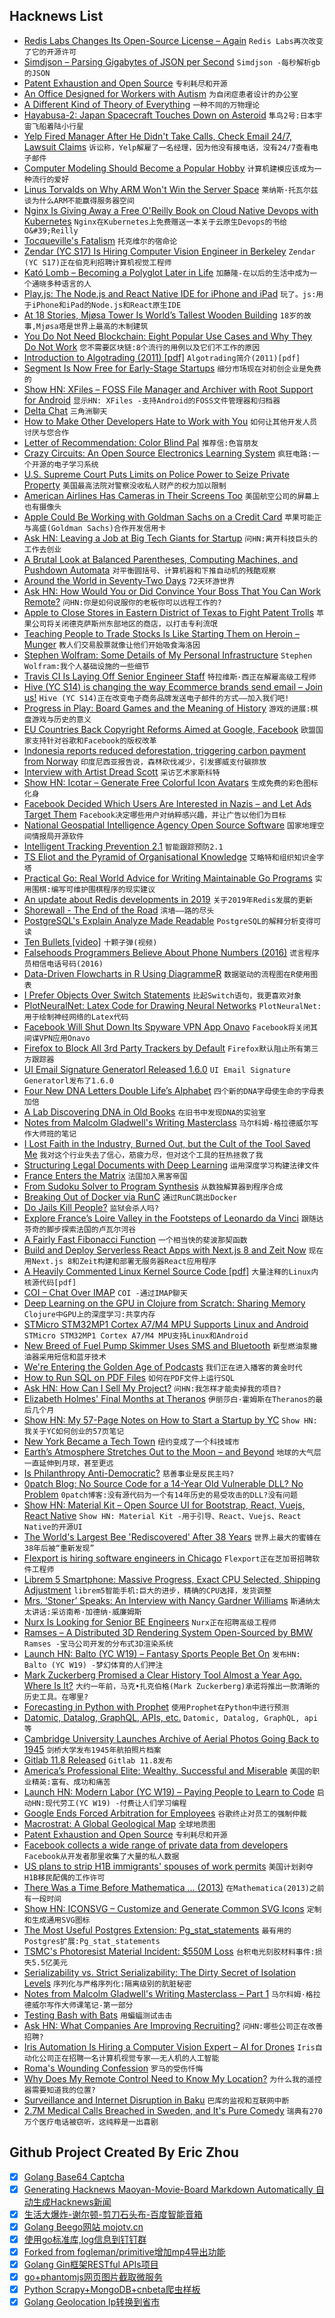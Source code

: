 ## Hacknews List


- [Redis Labs Changes Its Open-Source License – Again](https://techcrunch.com/2019/02/21/redis-labs-changes-its-open-source-license-again/)  `Redis Labs再次改变了它的开源许可`
- [Simdjson – Parsing Gigabytes of JSON per Second](https://github.com/lemire/simdjson)  `Simdjson -每秒解析gb的JSON`
- [Patent Exhaustion and Open Source](https://lwn.net/SubscriberLink/780078/ce7871081c7e3e8c/)  `专利耗尽和开源`
- [An Office Designed for Workers with Autism](https://www.nytimes.com/interactive/2019/02/21/magazine/autism-office-design.html)  `为自闭症患者设计的办公室`
- [A Different Kind of Theory of Everything](https://www.newyorker.com/science/elements/a-different-kind-of-theory-of-everything)  `一种不同的万物理论`
- [Hayabusa-2: Japan Spacecraft Touches Down on Asteroid](https://www.bbc.co.uk/news/science-environment-47293317)  `隼鸟2号:日本宇宙飞船着陆小行星`
- [Yelp Fired Manager After He Didn&#39;t Take Calls, Check Email 24/7, Lawsuit Claims](https://www.mercurynews.com/2019/02/20/yelp-fired-manager-after-he-didnt-take-calls-check-email-24-7-365-lawsuit-claims/)  `诉讼称，Yelp解雇了一名经理，因为他没有接电话，没有24/7查看电子邮件`
- [Computer Modeling Should Become a Popular Hobby](http://www.qrg.northwestern.edu/papers/files/simhobby-local.htm)  `计算机建模应该成为一种流行的爱好`
- [Linus Torvalds on Why ARM Won&#39;t Win the Server Space](https://www.realworldtech.com/forum/?threadid=183440&amp;curpostid=183486)  `莱纳斯·托瓦尔兹谈为什么ARM不能赢得服务器空间`
- [Nginx Is Giving Away a Free O&#39;Reilly Book on Cloud Native Devops with Kubernetes](https://www.nginx.com/resources/library/cloud-native-devops-with-kubernetes/)  `Nginx在Kubernetes上免费赠送一本关于云原生Devops的书给O&#39;Reilly`
- [Tocqueville&#39;s Fatalism](http://bostonreview.net/politics-philosophy-religion/david-runciman-fatalism-freedom-and-fight-americas-future)  `托克维尔的宿命论`
- [Zendar (YC S17) Is Hiring Computer Vision Engineer in Berkeley](http://www.zendar.io/software-engineer-perception.html)  `Zendar (YC S17)正在伯克利招聘计算机视觉工程师`
- [Kató Lomb – Becoming a Polyglot Later in Life](https://en.wikipedia.org/wiki/Kató_Lomb)  `加藤隆-在以后的生活中成为一个通晓多种语言的人`
- [Play.js: The Node.js and React Native IDE for iPhone and iPad](https://playdotjs.com/)  `玩了。js:用于iPhone和iPad的Node.js和React原生IDE`
- [At 18 Stories, Mjøsa Tower Is World’s Tallest Wooden Building](http://news.cision.com/metsa-wood/r/metsa-wood--at-18-storeys--mjosa-tower-in-brumunddal-to-take-title-of-world-s-tallest-wooden-buildin,c2325089)  `18岁的故事,Mjøsa塔是世界上最高的木制建筑`
- [You Do Not Need Blockchain: Eight Popular Use Cases and Why They Do Not Work](https://blog.smartdec.net/you-do-not-need-blockchain-eight-popular-use-cases-and-why-they-do-not-work-f2ecc6cc2129)  `您不需要区块链:8个流行的用例以及它们不工作的原因`
- [Introduction to Algotrading (2011) [pdf]](http://isomorphisms.sdf.org/maxdama.pdf)  `Algotrading简介(2011)[pdf]`
- [Segment Is Now Free for Early-Stage Startups](https://segment.com/startups/)  `细分市场现在对初创企业是免费的`
- [Show HN: XFiles – FOSS File Manager and Archiver with Root Support for Android](https://github.com/pgp/XFiles)  `显示HN: XFiles -支持Android的FOSS文件管理器和归档器`
- [Delta Chat](https://delta.chat/)  `三角洲聊天`
- [How to Make Other Developers Hate to Work with You](https://anaxi.com/blog/2019/02/20/how-to-make-other-developers-hate-to-work-with-you/)  `如何让其他开发人员讨厌与您合作`
- [Letter of Recommendation: Color Blind Pal](https://www.nytimes.com/2019/02/05/magazine/letter-of-recommendation-color-blind-pal.html)  `推荐信:色盲朋友`
- [Crazy Circuits: An Open Source Electronics Learning System](https://www.instructables.com/id/Crazy-Circuits-an-Open-Source-Electronics-Learning/)  `疯狂电路:一个开源的电子学习系统`
- [U.S. Supreme Court Puts Limits on Police Power to Seize Private Property](https://www.nytimes.com/2019/02/20/us/politics/civil-asset-forfeiture-supreme-court.html)  `美国最高法院对警察没收私人财产的权力加以限制`
- [American Airlines Has Cameras in Their Screens Too](https://www.buzzfeednews.com/article/nicolenguyen/american-airlines-planes-entertainment-system-cameras)  `美国航空公司的屏幕上也有摄像头`
- [Apple Could Be Working with Goldman Sachs on a Credit Card](https://techcrunch.com/2019/02/21/apple-could-be-working-with-goldman-sachs-on-a-credit-card/)  `苹果可能正与高盛(Goldman Sachs)合作开发信用卡`
- [Ask HN: Leaving a Job at Big Tech Giants for Startup](item?id=19216477)  `问HN:离开科技巨头的工作去创业`
- [A Brutal Look at Balanced Parentheses, Computing Machines, and Pushdown Automata](http://raganwald.com/2019/02/14/i-love-programming-and-programmers.html)  `对平衡圆括号、计算机器和下推自动机的残酷观察`
- [Around the World in Seventy-Two Days](https://en.wikipedia.org/wiki/Around_the_World_in_Seventy-Two_Days)  `72天环游世界`
- [Ask HN: How Would You or Did Convince Your Boss That You Can Work Remote?](item?id=19224830)  `问HN:你是如何说服你的老板你可以远程工作的?`
- [Apple to Close Stores in Eastern District of Texas to Fight Patent Trolls](https://www.macrumors.com/2019/02/22/apple-closing-stores-in-eastern-district-texas/)  `苹果公司将关闭德克萨斯州东部地区的商店，以打击专利流氓`
- [Teaching People to Trade Stocks Is Like Starting Them on Heroin – Munger](https://www.evidenceinvestor.com/teaching-people-to-trade-stocks-is-like-starting-them-on-heroin-munger/)  `教人们交易股票就像让他们开始吸食海洛因`
- [Stephen Wolfram: Some Details of My Personal Infrastructure](https://blog.stephenwolfram.com/2019/02/seeking-the-productive-life-some-details-of-my-personal-infrastructure/)  `Stephen Wolfram:我个人基础设施的一些细节`
- [Travis CI Is Laying Off Senior Engineer Staff](https://twitter.com/alicegoldfuss/status/1098604563664420865)  `特拉维斯·西正在解雇高级工程师`
- [Hive (YC S14) is changing the way Ecommerce brands send email – Join us!](https://www.hive.co/l/feb-21-jobs-hn)  `Hive (YC S14)正在改变电子商务品牌发送电子邮件的方式——加入我们吧!`
- [Progress in Play: Board Games and the Meaning of History](https://publicdomainreview.org/2019/02/20/progress-in-play-board-games-and-the-meaning-of-history)  `游戏的进展:棋盘游戏与历史的意义`
- [EU Countries Back Copyright Reforms Aimed at Google, Facebook](https://www.reuters.com/article/us-eu-copyright/eu-countries-back-copyright-reforms-aimed-at-google-facebook-idUSKCN1Q91WO)  `欧盟国家支持针对谷歌和Facebook的版权改革`
- [Indonesia reports reduced deforestation, triggering carbon payment from Norway](https://www.norway.no/en/indonesia/norway-indonesia/news-events/news2/indonesia-reports-reduced-deforestation-triggering-first-carbon-payment-from-norway/)  `印度尼西亚报告说，森林砍伐减少，引发挪威支付碳排放`
- [Interview with Artist Dread Scott](http://www.themassinglab.com/interview-with-artist-dread-scott-on-his-upcoming-slave-rebellion-reenactment)  `采访艺术家斯科特`
- [Show HN: Icotar – Generate Free Colorful Icon Avatars](https://icotar.com)  `生成免费的彩色图标化身`
- [Facebook Decided Which Users Are Interested in Nazis – and Let Ads Target Them](https://www.latimes.com/business/technology/la-fi-tn-facebook-nazi-metal-ads-20190221-story.html)  `Facebook决定哪些用户对纳粹感兴趣，并让广告以他们为目标`
- [National Geospatial Intelligence Agency Open Source Software](https://github.com/ngageoint)  `国家地理空间情报局开源软件`
- [Intelligent Tracking Prevention 2.1](https://webkit.org/blog/8613/intelligent-tracking-prevention-2-1/)  `智能跟踪预防2.1`
- [TS Eliot and the Pyramid of Organisational Knowledge](https://thehypertextual.com/2012/12/10/ts-eliot-and-the-pyramid-of-knowledge-in-organisations/)  `艾略特和组织知识金字塔`
- [Practical Go: Real World Advice for Writing Maintainable Go Programs](https://dave.cheney.net/practical-go/presentations/qcon-china.html)  `实用围棋:编写可维护围棋程序的现实建议`
- [An update about Redis developments in 2019](http://antirez.com/news/126)  `关于2019年Redis发展的更新`
- [Shorewall - The End of the Road](https://sourceforge.net/p/shorewall/mailman/message/36589783/)  `滨墙——路的尽头`
- [PostgreSQL&#39;s Explain Analyze Made Readable](http://explain.depesz.com)  `PostgreSQL的解释分析变得可读`
- [Ten Bullets [video]](https://www.youtube.com/watch?v=49p1JVLHUos&amp;t=68s)  `十颗子弹(视频)`
- [Falsehoods Programmers Believe About Phone Numbers (2016)](https://github.com/googlei18n/libphonenumber/blob/master/FALSEHOODS.md)  `谎言程序员相信电话号码(2016)`
- [Data-Driven Flowcharts in R Using DiagrammeR](https://mikeyharper.uk/flowcharts-in-r-using-diagrammer/)  `数据驱动的流程图在R使用图表`
- [I Prefer Objects Over Switch Statements](https://enmascript.com/articles/2018/10/22/why-I-prefer-objects-over-switch-statements)  `比起Switch语句，我更喜欢对象`
- [PlotNeuralNet: Latex Code for Drawing Neural Networks](https://github.com/HarisIqbal88/PlotNeuralNet)  `PlotNeuralNet:用于绘制神经网络的Latex代码`
- [Facebook Will Shut Down Its Spyware VPN App Onavo](https://techcrunch.com/2019/02/21/facebook-removes-onavo/)  `Facebook将关闭其间谍VPN应用Onavo`
- [Firefox to Block All 3rd Party Trackers by Default](https://twitter.com/jensimmons/status/1098335173089873920)  `Firefox默认阻止所有第三方跟踪器`
- [UI Email Signature Generatorl Released 1.6.0](https://github.com/antonreshetov/mysigmail)  `UI Email Signature Generatorl发布了1.6.0`
- [Four New DNA Letters Double Life’s Alphabet](https://www.nature.com/articles/d41586-019-00650-8)  `四个新的DNA字母使生命的字母表加倍`
- [A Lab Discovering DNA in Old Books](https://www.theatlantic.com/science/archive/2019/02/dna-books-artifacts/582814/)  `在旧书中发现DNA的实验室`
- [Notes from Malcolm Gladwell&#39;s Writing Masterclass](https://taimur.me/posts/notes-from-malcolm-gladwell-s-writing-masterclass-part-1)  `马尔科姆·格拉德威尔写作大师班的笔记`
- [I Lost Faith in the Industry, Burned Out, but the Cult of the Tool Saved Me](https://habr.com/en/post/440914/)  `我对这个行业失去了信心，筋疲力尽，但对这个工具的狂热拯救了我`
- [Structuring Legal Documents with Deep Learning](https://blog.doctrine.fr/structuring-legal-documents-with-deep-learning/)  `运用深度学习构建法律文件`
- [France Enters the Matrix](https://lwn.net/Articles/779331/)  `法国加入黑客帝国`
- [From Sudoku Solver to Program Synthesis](https://synthetic-minds.com/try)  `从数独解算器到程序合成`
- [Breaking Out of Docker via RunC](https://www.twistlock.com/labs-blog/breaking-docker-via-runc-explaining-cve-2019-5736/)  `通过RunC跳出Docker`
- [Do Jails Kill People?](https://www.newyorker.com/books/under-review/do-jails-kill-people)  `监狱会杀人吗?`
- [Explore France’s Loire Valley in the Footsteps of Leonardo da Vinci](https://www.smithsonianmag.com/travel/explore-frances-loire-valley-in-footsteps-of-leonardo-da-vinci-180971039/)  `跟随达芬奇的脚步探索法国的卢瓦尔河谷`
- [A Fairly Fast Fibonacci Function](http://www.oranlooney.com/post/fibonacci/)  `一个相当快的斐波那契函数`
- [Build and Deploy Serverless React Apps with Next.js 8 and Zeit Now](https://blog.hasura.io/build-and-deploy-serverless-apps-with-nextjs-8-zeit-now/)  `现在用Next.js 8和Zeit构建和部署无服务器React应用程序`
- [A Heavily Commented Linux Kernel Source Code [pdf]](http://www.oldlinux.org/download/ECLK-5.0-WithCover.pdf)  `大量注释的Linux内核源代码[pdf]`
- [COI – Chat Over IMAP](https://www.coi-dev.org/)  `COI -通过IMAP聊天`
- [Deep Learning on the GPU in Clojure from Scratch: Sharing Memory](https://dragan.rocks/articles/19/Deep-Learning-in-Clojure-From-Scratch-to-GPU-5-Sharing-Memory)  `Clojure中GPU上的深度学习:共享内存`
- [STMicro STM32MP1 Cortex A7/M4 MPU Supports Linux and Android](https://www.cnx-software.com/2019/02/21/stmicro-stm32mp1-cortex-a7-m4-mpu/)  `STMicro STM32MP1 Cortex A7/M4 MPU支持Linux和Android`
- [New Breed of Fuel Pump Skimmer Uses SMS and Bluetooth](https://krebsonsecurity.com/2019/02/new-breed-of-fuel-pump-skimmer-uses-sms-and-bluetooth/)  `新型燃油泵撇油器采用短信和蓝牙技术`
- [We&#39;re Entering the Golden Age of Podcasts](https://chartable.com/blog/golden-age-of-podcasts)  `我们正在进入播客的黄金时代`
- [How to Run SQL on PDF Files](https://rockset.com/blog/how-to-run-sql-on-pdf-files/)  `如何在PDF文件上运行SQL`
- [Ask HN: How Can I Sell My Project?](item?id=19224866)  `问HN:我怎样才能卖掉我的项目?`
- [Elizabeth Holmes&#39; Final Months at Theranos](https://www.vanityfair.com/news/2019/02/inside-elizabeth-holmess-final-months-at-theranos)  `伊丽莎白·霍姆斯在Theranos的最后几个月`
- [Show HN: My 57-Page Notes on How to Start a Startup by YC](https://docs.google.com/document/d/1wkJ6Ruh2IiR-caT-PS3n5Yt5VKcmIsVhuQwjgqK7030/edit)  `Show HN:我关于YC如何创业的57页笔记`
- [New York Became a Tech Town](https://www.nytimes.com/2019/02/22/technology/nyc-tech-startups.html)  `纽约变成了一个科技城市`
- [Earth’s Atmosphere Stretches Out to the Moon – and Beyond](http://www.esa.int/Our_Activities/Space_Science/Earth_s_atmosphere_stretches_out_to_the_Moon_and_beyond)  `地球的大气层一直延伸到月球，甚至更远`
- [Is Philanthropy Anti-Democratic?](http://bostonreview.net/philosophy-religion/rob-reich-philanthropy-anti-democratic)  `慈善事业是反民主吗?`
- [0patch Blog: No Source Code for a 14-Year Old Vulnerable DLL? No Problem](https://blog.0patch.com/2019/02/no-source-code-for-14-year-old.html)  `0patch博客:没有源代码为一个有14年历史的易受攻击的DLL?没有问题`
- [Show HN: Material Kit – Open Source UI for Bootstrap, React, Vuejs, React Native](https://github.com/creativetimofficial/material-kit)  `Show HN: Material Kit -用于引导、React、Vuejs、React Native的开源UI`
- [The World&#39;s Largest Bee &#39;Rediscovered&#39; After 38 Years](http://www.nhm.ac.uk/discover/news/2019/february/the-worlds-largest-bee-rediscovered-after-38-years.html)  `世界上最大的蜜蜂在38年后被“重新发现”`
- [Flexport is hiring software engineers in Chicago](https://www.flexport.com/careers/department/engineering)  `Flexport正在芝加哥招聘软件工程师`
- [Librem 5 Smartphone: Massive Progress, Exact CPU Selected, Shipping Adjustment](https://puri.sm/posts/massive-progress-exact-cpu-selected-minor-shipping-adjustment/)  `librem5智能手机:巨大的进步，精确的CPU选择，发货调整`
- [Mrs. ‘Stoner’ Speaks: An Interview with Nancy Gardner Williams](https://www.theparisreview.org/blog/2019/02/20/mrs-stoner-speaks-an-interview-with-nancy-gardner-williams/)  `斯通纳太太讲话:采访南希·加德纳·威廉姆斯`
- [Nurx Is Looking for Senior BE Engineers](https://grnh.se/cecaf2ac2)  `Nurx正在招聘高级工程师`
- [Ramses – A Distributed 3D Rendering System Open-Sourced by BMW](https://github.com/GENIVI/ramses)  `Ramses -宝马公司开发的分布式3D渲染系统`
- [Launch HN: Balto (YC W19) – Fantasy Sports People Bet On](item?id=19220218)  `发布HN: Balto (YC W19) -梦幻体育的人们押注`
- [Mark Zuckerberg Promised a Clear History Tool Almost a Year Ago. Where Is It?](https://www.buzzfeednews.com/article/ryanmac/facebook-privacy-optics-clear-history-zuckerberg)  `大约一年前，马克•扎克伯格(Mark Zuckerberg)承诺将推出一款清晰的历史工具。在哪里?`
- [Forecasting in Python with Prophet](https://mode.com/example-gallery/forecasting_prophet_python_cookbook/)  `使用Prophet在Python中进行预测`
- [Datomic, Datalog, GraphQL, APIs, etc.](http://tank.hyperfiddle.com/:dustingetz!timothy-baldridge-datomic-datalog/)  `Datomic, Datalog, GraphQL, api等`
- [Cambridge University Launches Archive of Aerial Photos Going Back to 1945](https://www.theguardian.com/culture/2019/feb/22/historical-google-earth-project-changing-britain-aerial-photography)  `剑桥大学发布1945年航拍照片档案`
- [Gitlab 11.8 Released](https://about.gitlab.com/2019/02/22/gitlab-11-8-released/)  `Gitlab 11.8发布`
- [America’s Professional Elite: Wealthy, Successful and Miserable](https://www.nytimes.com/interactive/2019/02/21/magazine/elite-professionals-jobs-happiness.html)  `美国的职业精英:富有、成功和痛苦`
- [Launch HN: Modern Labor (YC W19) – Paying People to Learn to Code](item?id=19227441)  `启动HN:现代劳工(YC W19) -付费让人们学习编程`
- [Google Ends Forced Arbitration for Employees](https://techcrunch.com/2019/02/21/google-ends-forced-arbitration-for-employees/)  `谷歌终止对员工的强制仲裁`
- [Macrostrat: A Global Geological Map](https://macrostrat.org)  `全球地质图`
- [Patent Exhaustion and Open Source](https://lwn.net/SubscriberLink/780078/2d222693108e12e7/)  `专利耗尽和开源`
- [Facebook collects a wide range of private data from developers](https://www.wsj.com/articles/you-give-apps-sensitive-personal-information-then-they-tell-facebook-11550851636)  `Facebook从开发者那里收集了大量的私人数据`
- [US plans to strip H1B immigrants&#39; spouses of work permits](http://www.sfchronicle.com/business/article/Trump-administration-begins-effort-to-strip-work-13634442.php)  `美国计划剥夺H1B移民配偶的工作许可`
- [There Was a Time Before Mathematica … (2013)](https://blog.stephenwolfram.com/2013/06/there-was-a-time-before-mathematica/)  `在Mathematica(2013)之前有一段时间`
- [Show HN: ICONSVG – Customize and Generate Common SVG Icons](https://iconsvg.xyz/)  `定制和生成通用SVG图标`
- [The Most Useful Postgres Extension: Pg_stat_statements](https://www.citusdata.com/blog/2019/02/08/the-most-useful-postgres-extension-pg-stat-statements/)  `最有用的Postgres扩展:Pg_stat_statements`
- [TSMC&#39;s Photoresist Material Incident: $550M Loss](https://www.anandtech.com/show/13975/tsmcs-fab-14b-photoresist-material-incident-550-million-in-lost-revenue)  `台积电光刻胶材料事件:损失5.5亿美元`
- [Serializability vs. Strict Serializability: The Dirty Secret of Isolation Levels](https://fauna.com/blog/serializability-vs-strict-serializability-the-dirty-secret-of-database-isolation-levels)  `序列化与严格序列化:隔离级别的肮脏秘密`
- [Notes from Malcolm Gladwell&#39;s Writing Masterclass – Part 1](https://taimur.me/posts/notes-from-malcolm-gladwell-s-writing-masterclass-part-1/?)  `马尔科姆·格拉德威尔写作大师课笔记-第一部分`
- [Testing Bash with Bats](https://opensource.com/article/19/2/testing-bash-bats)  `用蝙蝠测试击击`
- [Ask HN: What Companies Are Improving Recruiting?](item?id=19222939)  `问HN:哪些公司正在改善招聘?`
- [Iris Automation Is Hiring a Computer Vision Expert – AI for Drones](http://www.irisonboard.com/careers/)  `Iris自动化公司正在招聘一名计算机视觉专家——无人机的人工智能`
- [Roma&#39;s Wounding Confession](http://churchlife.nd.edu/2019/02/22/romas-wounding-confession/)  `罗马的受伤忏悔`
- [Why Does My Remote Control Need to Know My Location?](https://shkspr.mobi/blog/2019/02/why-does-my-remote-control-need-to-know-my-location/)  `为什么我的遥控器需要知道我的位置?`
- [Surveillance and Internet Disruption in Baku](https://codastory.com/authoritarian-tech/surveillance-and-internet-disruption-in-baku/)  `巴库的监视和互联网中断`
- [2.7M Medical Calls Breached in Sweden, and It&#39;s Pure Comedy](https://www.hjorthjort.xyz/2019/02/20/2.7_million_medical_calls_breached_in_sweden_-_it%27s_pure_commedy.html)  `瑞典有270万个医疗电话被窃听，这纯粹是一出喜剧`

## Github Project Created By Eric Zhou

- [x] [Golang Base64 Captcha](https://github.com/mojocn/base64Captcha)
- [x] [Generating Hacknews Maoyan-Movie-Board Markdown Automatically 自动生成Hacknews新闻](https://github.com/dejavuzhou/md-genie)
- [x] [生活大爆炸-谢尔顿-剪刀石头布-百度智能音箱](https://github.com/mojocn/dueros-bang-game)
- [x] [Golang Beego网站 mojotv.cn](https://github.com/mojocn/www.mojotv.cn)
- [x] [使用go标准库,log信息到钉钉群](https://github.com/mojocn/dooger)
- [x] [Forked from fogleman/primitive增加mp4导出功能](https://github.com/mojocn/primitive)
- [x] [Golang Gin框架RESTful APIs项目](https://github.com/JJJJJJJerk/ezier-golang-web-api-framework)
- [x] [go+phantomjs网页图片截取微服务](https://github.com/mojocn/screen_shot)
- [x] [Python Scrapy+MongoDB+cnbeta爬虫样板](https://github.com/mojocn/scrapy_mongodb_boilerplate_cnbeta)
- [x] [Golang Geolocation Ip转换到省市](https://github.com/mojocn/ip2location)